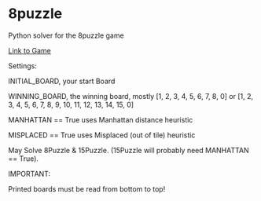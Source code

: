 # 8puzzle
Python solver for the 8puzzle game

[Link to Game](mypuzzle.org/sliding)

Settings:

INITIAL_BOARD, your start Board

WINNING_BOARD, the winning board, mostly [1, 2, 3, 4, 5, 6, 7, 8, 0] or [1, 2, 3, 4, 5, 6, 7, 8, 9, 10, 11, 12, 13, 14, 15, 0]

MANHATTAN == True uses Manhattan distance heuristic

MISPLACED == True uses Misplaced (out of tile) heuristic


May Solve 8Puzzle & 15Puzzle. (15Puzzle will probably need MANHATTAN == True).


IMPORTANT:

Printed boards must be read from bottom to top!
